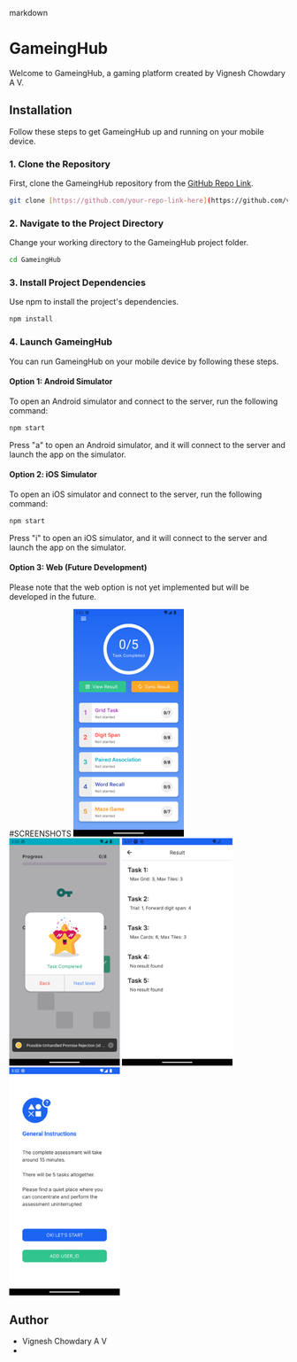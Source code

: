 
markdown
# GameingHub

Welcome to GameingHub, a gaming platform created by Vignesh Chowdary A V.

## Installation

Follow these steps to get GameingHub up and running on your mobile device.

### 1. Clone the Repository

First, clone the GameingHub repository from the [GitHub Repo Link]([https://github.com/your-repo-link-here](https://github.com/vicky2005-21/Gaming-App.git)).



```bash
git clone [https://github.com/your-repo-link-here](https://github.com/vicky2005-21/Gaming-App.git)
```

### 2. Navigate to the Project Directory

Change your working directory to the GameingHub project folder.

```bash
cd GameingHub
```

### 3. Install Project Dependencies

Use npm to install the project's dependencies.

```bash
npm install
```

### 4. Launch GameingHub

You can run GameingHub on your mobile device by following these steps.

#### Option 1: Android Simulator

To open an Android simulator and connect to the server, run the following command:

```bash
npm start
```

Press "a" to open an Android simulator, and it will connect to the server and launch the app on the simulator.

#### Option 2: iOS Simulator

To open an iOS simulator and connect to the server, run the following command:

```bash
npm start
```

Press "i" to open an iOS simulator, and it will connect to the server and launch the app on the simulator.

#### Option 3: Web (Future Development)

Please note that the web option is not yet implemented but will be developed in the future.


#SCREENSHOTS
<img src="https://github.com/vicky2005-21/Gaming-App/blob/d59931534178149cca554315e18de60f6b69fba9/Home-Screen.png" width="200" /> <img src="https://github.com/vicky2005-21/Gaming-App/blob/83db473823a6087184eede8cc6b24792a490f03f/Screenshot_1698402313.png" width="200" /> <img src="https://github.com/vicky2005-21/Gaming-App/blob/5cf788656d671478cb005aad6c22eaf2eb7646c0/result.png" width="200" /> <img src="https://github.com/vicky2005-21/Gaming-App/blob/5cf788656d671478cb005aad6c22eaf2eb7646c0/opening%20page.png" width="200" />


## Author

- Vignesh Chowdary A V
- 


